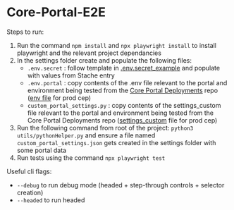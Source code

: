# Core-Portal-E2E

Steps to run:

1. Run the command `npm install` and `npx playwright install` to install playwright and the relevant project dependancies
2. In the settings folder create and populate the following files:
	 * `.env.secret` : follow template in [.env.secret_example](https://github.com/TACC/Core-Portal-E2E/blob/main/settings/.env.secret_example) and populate with values from Stache entry
   * `.env.portal` : copy contents of the .env file relevant to the portal and environment being tested from the [Core Portal Deployments](https://github.com/TACC/Core-Portal-Deployments/tree/main) repo ([env file](https://github.com/TACC/Core-Portal-Deployments/blob/main/core-portal/camino/prod.env) for prod cep)
   * `custom_portal_settings.py` : copy contents of the settings_custom file relevant to the portal and environment being tested from the Core Portal Deployments repo ([settings_custom](https://github.com/TACC/Core-Portal-Deployments/blob/main/core-portal/camino/prod.settings_custom.py) file for prod cep)
3. Run the following command from root of the project: `python3 utils/pythonHelper.py` and ensure a file named `custom_portal_settings.json` gets created in the settings folder with some portal data
4. Run tests using the command `npx playwright test`

Useful cli flags:
* `--debug` to run debug mode (headed + step-through controls + selector creation)
* `--headed` to run headed